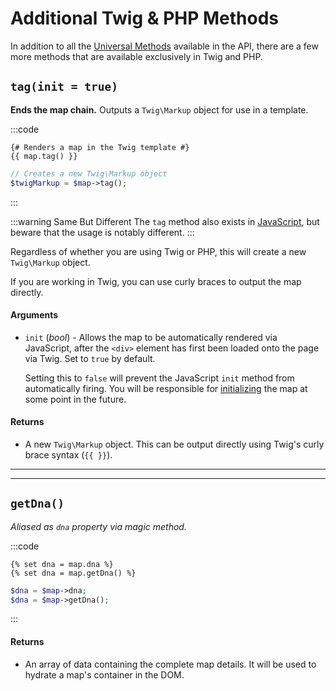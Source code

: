 # Additional Twig & PHP Methods

In addition to all the [Universal Methods](/dynamic-maps/universal-methods/) available in the API, there are a few more methods that are available exclusively in Twig and PHP.

## `tag(init = true)`

**Ends the map chain.** Outputs a `Twig\Markup` object for use in a template.

:::code
```twig
{# Renders a map in the Twig template #}
{{ map.tag() }}
```
```php
// Creates a new Twig\Markup object
$twigMarkup = $map->tag();
```
:::

:::warning Same But Different
The `tag` method also exists in [JavaScript](/dynamic-maps/javascript-methods/#tag-parentid-null), but beware that the usage is notably different.
:::

Regardless of whether you are using Twig or PHP, this will create a new `Twig\Markup` object.

If you are working in Twig, you can use curly braces to output the map directly.

#### Arguments

 - `init` (_bool_) - Allows the map to be automatically rendered via JavaScript, after the `<div>` element has first been loaded onto the page via Twig. Set to `true` by default.
 
    Setting this to `false` will prevent the JavaScript `init` method from automatically firing. You will be responsible for [initializing](/dynamic-maps/javascript-methods/#init-mapid-null) the map at some point in the future.

#### Returns

 - A new `Twig\Markup` object. This can be output directly using Twig's curly brace syntax (`{{ }}`).
 
---
---

## `getDna()`

_Aliased as `dna` property via magic method._

:::code
```twig
{% set dna = map.dna %}
{% set dna = map.getDna() %}
```
```php
$dna = $map->dna;
$dna = $map->getDna();
```
:::

#### Returns

 - An array of data containing the complete map details. It will be used to hydrate a map's container in the DOM.
